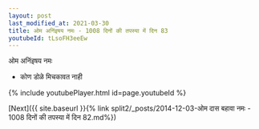 ```yaml
---
layout: post
last_modified_at: 2021-03-30
title: ओम अनिंइषय नमः - 1008 दिनों की तपस्या में दिन 83
youtubeId: tLsoFH3eeEw
---
```

 
 
 ओम अनिंइषय नमः  
 
 -  कोण डोळे मिचकावत नाही 
 
  
 
  
 
 
 
 
 
 


{% include youtubePlayer.html id=page.youtubeId %}
 
[Next]({{ site.baseurl }}{% link  split2/_posts/2014-12-03-ओम दास बहावा नमः - 1008 दिनों की तपस्या में दिन 82.md%})
 

